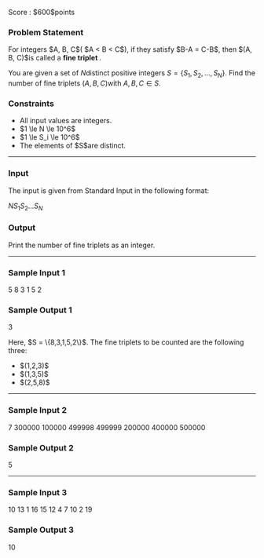 
<div>

<span>

<span>

<p>
Score : $600$points
</p>

<div>

<section>

### **Problem Statement**

<p>
For integers $A, B, C$( $A < B < C$), if they satisfy $B-A = C-B$, then $(A, B, C)$is called a 
<strong>
fine triplet
</strong>
.

You are given a set of $N$distinct positive integers $S = \{ S_1, S_2, \dots, S_N \}$. Find the number of fine triplets $(A, B, C)$with $A, B, C \in S$.
</p>

</section>

</div>

<div>

<section>

### **Constraints**

<ul>

<li>
All input values are integers.
</li>

<li>
$1 \le N \le 10^6$
</li>

<li>
$1 \le S_i \le 10^6$
</li>

<li>
The elements of $S$are distinct.
</li>

</ul>

</section>

</div>

---

<div>

<div>

<section>

### **Input**

<p>
The input is given from Standard Input in the following format:
</p>

<div>

$N$$S_1$$S_2$$\dots$$S_N$
</div>

</section>

</div>

<div>

<section>

### **Output**

<p>
Print the number of fine triplets as an integer.
</p>

</section>

</div>

</div>

---

<div>

<section>

### **Sample Input 1**

<div>

5
8 3 1 5 2

</div>

</section>

</div>

<div>

<section>

### **Sample Output 1**

<div>

3

</div>

<p>
Here, $S = \{8,3,1,5,2\}$.
The fine triplets to be counted are the following three:
</p>

<ul>

<li>
$(1,2,3)$
</li>

<li>
$(1,3,5)$
</li>

<li>
$(2,5,8)$
</li>

</ul>

</section>

</div>

---

<div>

<section>

### **Sample Input 2**

<div>

7
300000 100000 499998 499999 200000 400000 500000

</div>

</section>

</div>

<div>

<section>

### **Sample Output 2**

<div>

5

</div>

</section>

</div>

---

<div>

<section>

### **Sample Input 3**

<div>

10
13 1 16 15 12 4 7 10 2 19

</div>

</section>

</div>

<div>

<section>

### **Sample Output 3**

<div>

10

</div>

</section>

</div>

</span>

</span>

</div>

